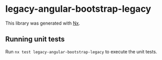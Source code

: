 # legacy-angular-bootstrap-legacy

This library was generated with [Nx](https://nx.dev).

## Running unit tests

Run `nx test legacy-angular-bootstrap-legacy` to execute the unit tests.
